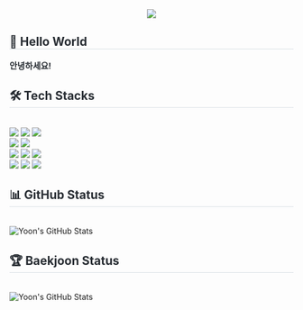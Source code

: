 <div align= "center">
    <img src="https://capsule-render.vercel.app/api?type=transparent&color=f1917c&height=130&text=Yoon's%20Github&animation=fadeIn&fontColor=f1917c&fontSize=50" />
    </div>
    <div style="text-align: left;"> 
    <h2 style="border-bottom: 1px solid #d8dee4; color: #282d33;"> 💫 Hello World </h2>  
    <div style="font-weight: 700; font-size: 15px; text-align: left; color: #282d33;"> 안녕하세요!  </div> 
    </div>
    <div style="text-align: left;">
    <h2 style="border-bottom: 1px solid #d8dee4; color: #282d33;"> 🛠️ Tech Stacks </h2> <br> 
    <div style="margin: ; text-align: left;" "text-align: left;">
          <img src="https://img.shields.io/badge/Java-007396?style=for-the-badge&logo=Java&logoColor=white">
          <img src="https://img.shields.io/badge/Spring-6DB33F?style=for-the-badge&logo=Spring&logoColor=white">
          <img src="https://img.shields.io/badge/Spring_data_jpa-6DB33F?style=for-the-badge&logo=SpringSecurity&logoColor=white"><br/>
          <img src="https://img.shields.io/badge/MySQL-4479A1?style=for-the-badge&logo=MySQL&logoColor=white">
          <img src="https://img.shields.io/badge/Redis-DC382D?style=for-the-badge&logo=redis&logoColor=white"><br/>
          <img src="https://img.shields.io/badge/Docker-2496ED?style=for-the-badge&logo=Docker&logoColor=white">
          <img src="https://img.shields.io/badge/Amazon AWS-232F3E?style=for-the-badge&logo=Amazon AWS&logoColor=white">    
          <img src="https://img.shields.io/badge/Python-3776AB?style=for-the-badge&logo=Python&logoColor=white"><br/>
          <img src="https://img.shields.io/badge/Git-F05032?style=for-the-badge&logo=Git&logoColor=white">
          <img src="https://img.shields.io/badge/Notion-000000?style=for-the-badge&logo=Notion&logoColor=white">  
          <img src="https://img.shields.io/badge/Slack-4A154B?style=for-the-badge&logo=Slack&logoColor=white">
          </div>
    </div>
    <div style="text-align: left;">
      <h2 style="border-bottom: 1px solid #d8dee4; color: #282d33;">📊 GitHub Status</h2> <br>
    <div style="text-align: left;">
      <img src="https://github-readme-stats.vercel.app/api?username=yooniqlo-kim&show_icons=true&theme=default" alt="Yoon's GitHub Stats">
    </div>
    </div>
      <div style="text-align: left;">
      <h2 style="border-bottom: 1px solid #d8dee4; color: #282d33;">🏆 Baekjoon Status</h2> <br>
    <div style="text-align: left;">
      <img src="http://mazassumnida.wtf/api/v2/generate_badge?boj=yoon733" alt="Yoon's GitHub Stats">
    </div>
    </div>
        
    
